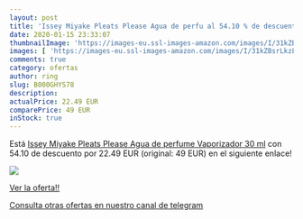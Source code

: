 ```yaml
---
layout: post
title: 'Issey Miyake Pleats Please Agua de perfu al 54.10 % de descuento'
date: 2020-01-15 23:33:07
thumbnailImage: 'https://images-eu.ssl-images-amazon.com/images/I/31kZBsrLkzL._SL200_.jpg'
images: [ 'https://images-eu.ssl-images-amazon.com/images/I/31kZBsrLkzL._SL200_.jpg' ]
comments: true
category: ofertas
author: ring
slug: B000GHYS78
description:
actualPrice: 22.49 EUR
comparePrice: 49 EUR
inStock: true
---
```


Está [Issey Miyake Pleats Please Agua de perfume Vaporizador 30 ml](https://www.amazon.com/dp/B000GHYS78/?tag=redken08-20) con 54.10 de descuento por 22.49 EUR (original: 49 EUR) en el siguiente enlace!

[![](https://images-eu.ssl-images-amazon.com/images/I/31kZBsrLkzL._SL200_.jpg)](https://www.amazon.com/dp/B000GHYS78/?tag=redken08-20)

[Ver la oferta!!](https://www.amazon.com/dp/B000GHYS78/?tag=redken08-20)

[Consulta otras ofertas en nuestro canal de telegram](https://t.me/s/ofertas25)
